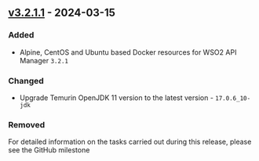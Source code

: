 ## [v3.2.1.1] - 2024-03-15
### Added

- Alpine, CentOS and Ubuntu based Docker resources for WSO2 API Manager `3.2.1`
### Changed

- Upgrade Temurin OpenJDK 11 version to the latest version - `17.0.6_10-jdk` 

### Removed

For detailed information on the tasks carried out during this release, please see the GitHub milestone

[v3.2.1.1]: https://github.com/wso2/docker-apim/compare/v3.2.0.8...v3.2.1.1

